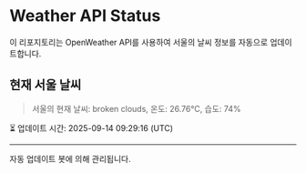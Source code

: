 
# Weather API Status

이 리포지토리는 OpenWeather API를 사용하여 서울의 날씨 정보를 자동으로 업데이트합니다.

## 현재 서울 날씨
> 서울의 현재 날씨: broken clouds, 온도: 26.76°C, 습도: 74%

⏳ 업데이트 시간: 2025-09-14 09:29:16 (UTC)

---
자동 업데이트 봇에 의해 관리됩니다.
